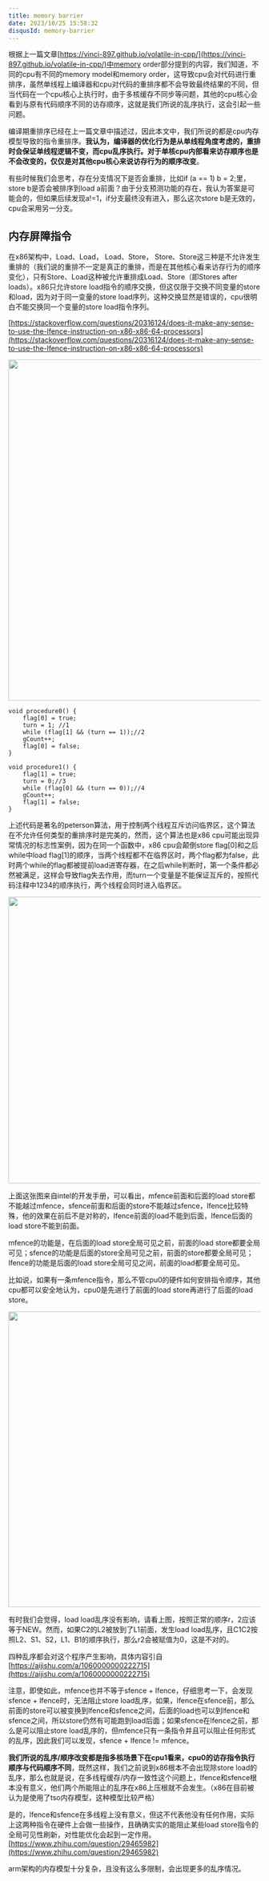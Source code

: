 ```yaml
---
title: memory barrier
date: 2023/10/25 15:58:32
disqusId: memory-barrier
---
```

根据上一篇文章[https://vinci-897.github.io/volatile-in-cpp/](https://vinci-897.github.io/volatile-in-cpp/)中memory order部分提到的内容，我们知道，不同的cpu有不同的memory model和memory order，这导致cpu会对代码进行重排序，虽然单线程上编译器和cpu对代码的重排序都不会导致最终结果的不同，但当代码在一个cpu核心上执行时，由于多核缓存不同步等问题，其他的cpu核心会看到与原有代码顺序不同的访存顺序，这就是我们所说的乱序执行，这会引起一些问题。

编译期重排序已经在上一篇文章中描述过，因此本文中，我们所说的都是cpu内存模型导致的指令重排序。**我认为，编译器的优化行为是从单线程角度考虑的，重排时会保证单线程逻辑不变，而cpu乱序执行。对于单核cpu内部看来访存顺序也是不会改变的，仅仅是对其他cpu核心来说访存行为的顺序改变**。

<!--more-->

有些时候我们会思考，存在分支情况下是否会重排，比如if (a == 1) b = 2;里，store b是否会被排序到load a前面？由于分支预测功能的存在，我认为答案是可能会的，但如果后续发现a!=1，if分支最终没有进入，那么这次store b是无效的，cpu会采用另一分支。
## 内存屏障指令
在x86架构中，Load、Load， Load、Store， Store、Store这三种是不允许发生重排的（我们说的重排不一定是真正的重排，而是在其他核心看来访存行为的顺序变化），只有Store、Load这种被允许重排成Load、Store（即Stores after loads）。x86只允许store load指令的顺序交换，但这仅限于交换不同变量的store和load，因为对于同一变量的store load序列，这种交换显然是错误的，cpu很明白不能交换同一个变量的store load指令序列。

[https://stackoverflow.com/questions/20316124/does-it-make-any-sense-to-use-the-lfence-instruction-on-x86-x86-64-processors](https://stackoverflow.com/questions/20316124/does-it-make-any-sense-to-use-the-lfence-instruction-on-x86-x86-64-processors)

<img width="682" src="https://github.com/vinci-897/vinci-897.github.io/assets/55838224/908b97ee-a695-4496-a8b0-ed97fd3508dc">

```
void procedure0() {
    flag[0] = true;
    turn = 1; //1
    while (flag[1] && (turn == 1));//2
    gCount++;
    flag[0] = false;
}

void procedure1() {
    flag[1] = true;
    turn = 0;//3
    while (flag[0] && (turn == 0));//4
    gCount++;
    flag[1] = false;
}
```

上述代码是著名的peterson算法，用于控制两个线程互斥访问临界区，这个算法在不允许任何类型的重排序时是完美的，然而，这个算法也是x86 cpu可能出现异常情况的标志性案例，因为在同一个函数中，x86 cpu会颠倒store flag[0]和之后while中load flag[1]的顺序，当两个线程都不在临界区时，两个flag都为false，此时两个while的flag都被提前load进寄存器，在之后while判断时，第一个条件都必然被满足，这样会导致flag失去作用，而turn一个变量是不能保证互斥的，按照代码注释中1234的顺序执行，两个线程会同时进入临界区。

<img width="573" src="https://github.com/vinci-897/vinci-897.github.io/assets/55838224/f366a564-6b9d-4d44-b8ab-15ab7ebf5f6e">

上面这张图来自intel的开发手册，可以看出，mfence前面和后面的load store都不能越过mfence，sfence前面和后面的store不能越过sfence，lfence比较特殊，他的效果在前后不是对称的，lfence前面的load不能到后面，lfence后面的load store不能到前面。

mfence的功能是，在后面的load store全局可见之前，前面的load store都要全局可见；sfence的功能是后面的store全局可见之前，前面的store都要全局可见；lfence的功能是后面的load store全局可见之间，前面的load都要全局可见。

比如说，如果有一条mfence指令，那么不管cpu0的硬件如何安排指令顺序，其他cpu都可以安全地认为，cpu0是先进行了前面的load store再进行了后面的load store。

<img width="591" src="https://github.com/vinci-897/vinci-897.github.io/assets/55838224/3e17754f-64a5-48d1-bc7e-be76bdc60334">

有时我们会觉得，load load乱序没有影响，请看上图，按照正常的顺序r，2应该等于NEW。然而，如果C2的L2被放到了L1前面，发生load load乱序，且C1C2按照L2、S1、S2，L1、B1的顺序执行，那么r2会被赋值为0，这是不对的。

四种乱序都会对这个程序产生影响，具体内容引自[https://aijishu.com/a/1060000000222715](https://aijishu.com/a/1060000000222715)

注意，即使如此，mfence也并不等于sfence + lfence，仔细思考一下，会发现sfence + lfence时，无法阻止store load乱序，如果，lfence在sfence前，那么前面的store可以被变换到lfence和sfence之间，后面的load也可以到lfence和sfence之间，所以store仍然有可能跑到load后面；如果sfence在lfence之前，那么是可以阻止store load乱序的，但mfence只有一条指令并且可以阻止任何形式的乱序，因此我们可以发现，sfence + lfence != mfence。

**我们所说的乱序/顺序改变都是指多核场景下在cpu1看来，cpu0的访存指令执行顺序与代码顺序不同**，既然这样，我们之前说到x86根本不会出现除store load的乱序，那么也就是说，在多线程缓存/内存一致性这个问题上，lfence和sfence根本没有意义，他们两个所能阻止的乱序在x86上压根就不会发生。（x86在目前被认为是使用了tso内存模型，这种模型比较严格）

是的，lfence和sfence在多线程上没有意义，但这不代表他没有任何作用，实际上这两种指令在硬件上会做一些操作，且确确实实的能阻止某些load store指令的全局可见性刷新，对性能优化会起到一定作用。[https://www.zhihu.com/question/29465982](https://www.zhihu.com/question/29465982)

arm架构的内存模型十分复杂，且没有这么多限制，会出现更多的乱序情况。



